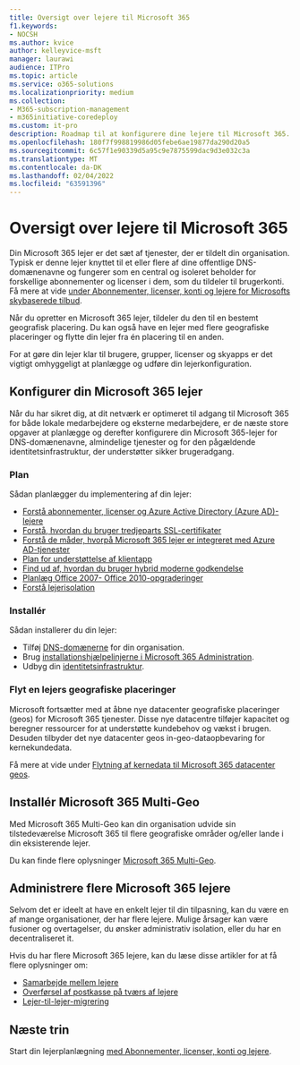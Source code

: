 ```yaml
---
title: Oversigt over lejere til Microsoft 365
f1.keywords:
- NOCSH
ms.author: kvice
author: kelleyvice-msft
manager: laurawi
audience: ITPro
ms.topic: article
ms.service: o365-solutions
ms.localizationpriority: medium
ms.collection:
- M365-subscription-management
- m365initiative-coredeploy
ms.custom: it-pro
description: Roadmap til at konfigurere dine lejere til Microsoft 365.
ms.openlocfilehash: 180f7f998819986d05febe6ae19877da290d20a5
ms.sourcegitcommit: 6c57f1e90339d5a95c9e7875599dac9d3e032c3a
ms.translationtype: MT
ms.contentlocale: da-DK
ms.lasthandoff: 02/04/2022
ms.locfileid: "63591396"
---
```

# <a name="tenant-roadmap-for-microsoft-365"></a>Oversigt over lejere til Microsoft 365

Din Microsoft 365 lejer er det sæt af tjenester, der er tildelt din organisation. Typisk er denne lejer knyttet til et eller flere af dine offentlige DNS-domænenavne og fungerer som en central og isoleret beholder for forskellige abonnementer og licenser i dem, som du tildeler til brugerkonti. Få mere at vide [under Abonnementer, licenser, konti og lejere for Microsofts skybaserede tilbud](subscriptions-licenses-accounts-and-tenants-for-microsoft-cloud-offerings.md).

Når du opretter en Microsoft 365 lejer, tildeler du den til en bestemt geografisk placering. Du kan også have en lejer med flere geografiske placeringer og flytte din lejer fra én placering til en anden.

For at gøre din lejer klar til brugere, grupper, licenser og skyapps er det vigtigt omhyggeligt at planlægge og udføre din lejerkonfiguration.

## <a name="set-up-your-microsoft-365-tenant"></a>Konfigurer din Microsoft 365 lejer

Når du har sikret dig, at dit netværk er optimeret til adgang til Microsoft 365 for både lokale medarbejdere og eksterne medarbejdere, er de næste store opgaver at planlægge og derefter konfigurere din Microsoft 365-lejer for DNS-domænenavne, almindelige tjenester og for den pågældende identitetsinfrastruktur, der understøtter sikker brugeradgang.

### <a name="plan"></a>Plan

Sådan planlægger du implementering af din lejer:

- [Forstå abonnementer, licenser og Azure Active Directory (Azure AD)-lejere](subscriptions-licenses-accounts-and-tenants-for-microsoft-cloud-offerings.md)
- [Forstå, hvordan du bruger tredjeparts SSL-certifikater](plan-for-third-party-ssl-certificates.md)
- [Forstå de måder, hvorpå Microsoft 365 lejer er integreret med Azure AD-tjenester](integrated-apps-and-azure-ads.md)
- [Plan for understøttelse af klientapp](microsoft-365-client-support-certificate-based-authentication.md)
- [Find ud af, hvordan du bruger hybrid moderne godkendelse](hybrid-modern-auth-overview.md)
- [Planlæg Office 2007- Office 2010-opgraderinger](plan-upgrade-previous-versions-office.md)
- [Forstå lejerisolation](/compliance/assurance/microsoft-365-isolation-controls)

### <a name="deploy"></a>Installér

Sådan installerer du din lejer: 

- Tilføj [DNS-domænerne](../admin/setup/add-domain.md) for din organisation.
- Brug [installationshjælpelinjerne i Microsoft 365 Administration](setup-guides-for-microsoft-365.md).
- Udbyg din [identitetsinfrastruktur](deploy-identity-solution-overview.md).

### <a name="move-a-tenants-geographic-locations"></a>Flyt en lejers geografiske placeringer

Microsoft fortsætter med at åbne nye datacenter geografiske placeringer (geos) for Microsoft 365 tjenester. Disse nye datacentre tilføjer kapacitet og beregner ressourcer for at understøtte kundebehov og vækst i brugen. Desuden tilbyder det nye datacenter geos in-geo-dataopbevaring for kernekundedata.

Få mere at vide under [Flytning af kernedata til Microsoft 365 datacenter geos](moving-data-to-new-datacenter-geos.md).


## <a name="deploy-microsoft-365-multi-geo"></a>Installér Microsoft 365 Multi-Geo

Med Microsoft 365 Multi-Geo kan din organisation udvide sin tilstedeværelse Microsoft 365 til flere geografiske områder og/eller lande i din eksisterende lejer.

Du kan finde flere oplysninger [Microsoft 365 Multi-Geo](microsoft-365-multi-geo.md).

## <a name="manage-multiple-microsoft-365-tenants"></a>Administrere flere Microsoft 365 lejere 

Selvom det er ideelt at have en enkelt lejer til din tilpasning, kan du være en af mange organisationer, der har flere lejere. Mulige årsager kan være fusioner og overtagelser, du ønsker administrativ isolation, eller du har en decentraliseret it.

Hvis du har flere Microsoft 365 lejere, kan du læse disse artikler for at få flere oplysninger om:

- [Samarbejde mellem lejere](microsoft-365-inter-tenant-collaboration.md)
- [Overførsel af postkasse på tværs af lejere](cross-tenant-mailbox-migration.md)
- [Lejer-til-lejer-migrering](microsoft-365-tenant-to-tenant-migrations.md)

## <a name="next-step"></a>Næste trin

Start din lejerplanlægning [med Abonnementer, licenser, konti og lejere](subscriptions-licenses-accounts-and-tenants-for-microsoft-cloud-offerings.md).
